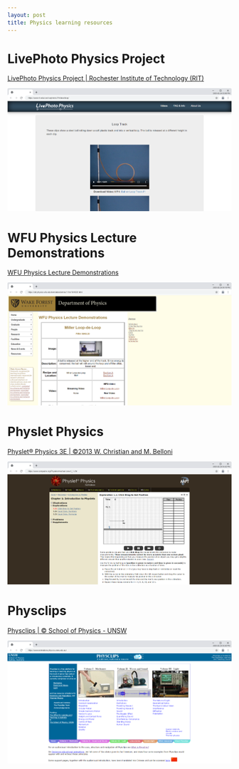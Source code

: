 ```yaml
---
layout: post
title: Physics learning resources
---
```


# LivePhoto Physics Project

[LivePhoto Physics Project \| Rochester Institute of Technology (RIT)](https://www.rit.edu/cos/livephoto/)

[![LivePhoto Physics Project \| Rochester Institute of Technology (RIT)](/assets/images/screenshots/LivePhoto-Physics-Project.png)](https://www.rit.edu/cos/livephoto/LPVideos/loop/)

# WFU Physics Lecture Demonstrations

[WFU Physics Lecture Demonstrations](https://old.physics.wfu.edu/demolabs/demos/index.html)

[![WFU Physics Lecture Demonstrations](/assets/images/screenshots/Mechanics-Demonstrations-WFU-Physics.png)](https://old.physics.wfu.edu/demolabs/demos/index.html)

# Physlet Physics

[Physlet® Physics 3E \| ©2013 W. Christian and M. Belloni](https://www.compadre.org/Physlets/)

[![Physlet® Physics 3E](/assets/images/screenshots/Physlet-Physics-by-Christian-and-Belloni-Exploration-1-1.png)](https://www.compadre.org/Physlets/mechanics/ex1_1.cfm)

# Physclips

[Physclips \| © School of Physics - UNSW](https://www.animations.physics.unsw.edu.au/)

![Physclips \| © School of Physics - UNSW](/assets/images/screenshots/Physics-animations-and-film-clips-Physclips-.png)